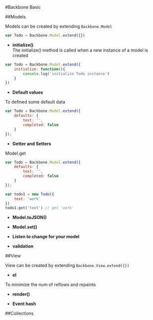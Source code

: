 #Backbone Basic

##Models

Models can be created by extending `Backbone.Model`

```javascript
var Todo = Backbone.Model.extend({})
```
* **initialize()**  
The initialize() method is called when a new instance of a model is created
```javascript
var Todo = Backbone.Model.extend({
	initialize: function(){
		console.log('initialize Todo instance')
	}
})
```

* **Default values**  

To defined some default data

```javascript
var Todo = Backbone.Model.extend({
	defaults: {
		text: '',  
		completed: false
	}
});
```

* **Getter and Setters**  

Model.get  

```javascript
var Todo = Backbone.Model.extend({
	defaults: {
		text: '',  
		completed: false
	}
});

var todo1 = new Todo({
	text: 'work'
})
todo1.get('text') // get 'work'
```

* **Model.toJSON()**

* **Model.set()**

* **Listen to change for your model**

* **validation**

##View

View can be created by extending `Backbone.View.extend({})`

* **el**  

To minimize the num of reflows and repaints

* **render()**

* **Event hash**

##Collections